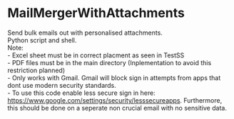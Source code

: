 # MailMergerWithAttachments
Send bulk emails out with personalised attachments.\
Python script and shell.\
Note: \
      - Excel sheet must be in correct placment as seen in TestSS\
      - PDF files must be in the main directory (Inplementation to avoid this restriction planned)\
      - Only works with Gmail. Gmail will block sign in attempts from apps that dont use modern security standards.\
      - To use this code enable less secure sign in here: https://www.google.com/settings/security/lesssecureapps. Furthermore, this should be done on a seperate non crucial email with no sensitive data.
